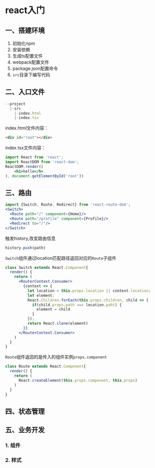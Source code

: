 # react入门
## 一、搭建环境
1. 初始化npm
2. 安装依赖
3. 生成ts配置文件
4. webpack配置文件
5. package.json配置命令
6. `src`目录下编写代码

## 二、入口文件
```js
--project
  |-src
    |-index.html
    |-index.tsx

```
index.html文件内容：
```html
<div id="root"></div>
```
index.tsx文件内容：
```jsx
import React from 'react';
import ReactDOM from 'react-dom';
ReactDOM.render((
    <h1>hello</h>
), document.getElementById('root'))
```
## 三、路由
```jsx
import {Switch, Route, Redirect} from 'react-route-dom';
<Switch>
  <Route path="/" component={Home}/>
  <Route path="/profile" component={Profile}/>
  <Redirect to="/"/>
</Switch>
```
触发history,改变路由信息
```js
history.push(path)
```
`Switch`组件通过location匹配路径返回对应的`Route`子组件
```jsx
class Switch extends React.Component{
  render() {
    return (
      <RouterContext.Consumer>
        {context => {
          let location = this.props.location || context.location;
          let element;
          React.Children.forEach(this.props.children, child => {
            if(child.props.path === location.paht) {
              element = child
            }
          });
          return React.clone(element)
        }}
      </RouterContext.Consumer>
    )
  }
}
```

`Route`组件返回的是传入的组件实例`props.component`
```jsx
class Route extends React.Component{
  render() {
    return (
      React.createElement(this.props.component, this.props)
    )
  }
}
```
## 四、状态管理

## 五、业务开发
### 1. 组件
### 2. 样式

